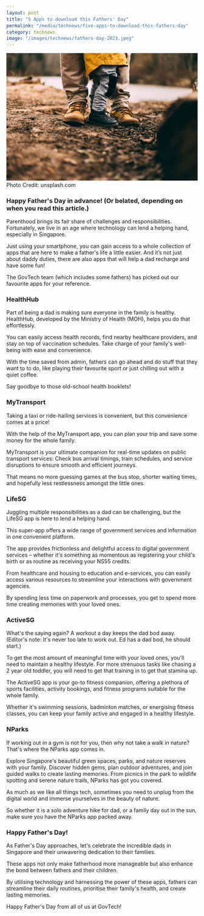 ```yaml
---
layout: post
title: "5 Apps to download this Fathers' Day"
permalink: "/media/technews/five-apps-to-download-this-fathers-day"
category: technews
image: "/images/technews/fathers-day-2023.jpeg"
---
```


![Fathers' Day 2023](/images/technews/fathers-day-2023.jpeg)
Photo Credit: unsplash.com

### Happy Father's Day in advance! (Or belated, depending on when you read this article.)
Parenthood brings its fair share of challenges and responsibilities. Fortunately, we live in an age where technology can lend a helping hand, especially in Singapore.

Just using your smartphone, you can gain access to a whole collection of apps that are here to make a father's life a little easier. And it’s not just about daddy duties, there are also apps that will help a dad recharge and have some fun!

The GovTech team (which includes some fathers) has picked out our favourite apps for your reference.

### HealthHub
Part of being a dad is making sure everyone in the family is healthy. HealthHub, developed by the Ministry of Health (MOH), helps you do that effortlessly.

You can easily access health records, find nearby healthcare providers, and stay on top of vaccination schedules. Take charge of your family's well-being with ease and convenience.

With the time saved from admin, fathers can go ahead and do stuff that they want to to do, like playing their favourite sport or  just chilling out with a quiet coffee.

Say goodbye to those old-school health booklets!

### MyTransport
Taking a taxi or ride-hailing services is convenient, but this convenience comes at a price!

With the help of the MyTransport app, you can plan your trip and save some money for the whole family.

MyTransport is your ultimate companion for real-time updates on public transport services: Check bus arrival timings, train schedules, and service disruptions to ensure smooth and efficient journeys.

That means no more guessing games at the bus stop, shorter waiting times, and hopefully less restlessness amongst the little ones.


### LifeSG
Juggling multiple responsibilities as a dad can be challenging, but the LifeSG app is here to lend a helping hand.

This super-app offers a wide range of government services and information in one convenient platform.

The app provides frictionless and delightful access to digital government services – whether it's something as momentous as registering your child's birth or as routine as receiving your NS55 credits.

From healthcare and housing to education and e-services, you can easily access various resources to streamline your interactions with government agencies.

By spending less time on paperwork and processes, you get to spend more time creating memories with your loved ones.


### ActiveSG
What's the saying again? A workout a day keeps the dad bod away. (Editor's note: It's never too late to work out. Ed has a dad bod, he should start.)

To get the most amount of meaningful time with your loved ones, you'll need to maintain a healthy lifestyle. For more strenuous tasks like chasing a 2 year old toddler, you will need to get that training in to get that stamina up. 

The ActiveSG app is your go-to fitness companion, offering a plethora of sports facilities, activity bookings, and fitness programs suitable for the whole family.

Whether it's swimming sessions, badminton matches, or energising fitness classes, you can keep your family active and engaged in a healthy lifestyle.

### NParks
If working out in a gym is not for you, then why not take a walk in nature? That's where the NParks app comes in.

Explore Singapore's beautiful green spaces, parks, and nature reserves with your family. Discover hidden gems, plan outdoor adventures, and join guided walks to create lasting memories. From picnics in the park to wildlife spotting and serene nature trails, NParks has got you covered.

As much as we like all things tech, sometimes you need to unplug from the digital world and immerse yourselves in the beauty of nature.

So whether it is a solo adventure hike for dad, or a family day out in the sun, make sure you have the NParks app packed away.

### Happy Father's Day!
As Father's Day approaches, let's celebrate the incredible dads in Singapore and their unwavering dedication to their families.

These apps not only make fatherhood more manageable but also enhance the bond between fathers and their children.

By utilising technology and harnessing the power of these apps, fathers can streamline their daily routines, prioritise their family's health, and create lasting memories.

Happy Father's Day from all of us at GovTech! 
